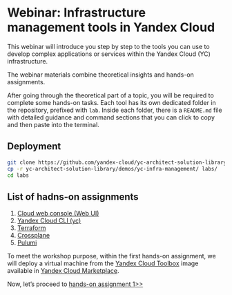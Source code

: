 # Webinar: Infrastructure management tools in Yandex Cloud

This webinar will introduce you step by step to the tools you can use to develop complex applications or services within the Yandex Cloud (YC) infrastructure.

The webinar materials combine theoretical insights and hands-on assignments.

After going through the theoretical part of a topic, you will be required to complete some hands-on tasks.
Each tool has its own dedicated folder in the repository, prefixed with `lab`. Inside each folder, there is a `README.md` file with detailed guidance and command sections that you can click to copy and then paste into the terminal.


## Deployment
```bash
git clone https://github.com/yandex-cloud/yc-architect-solution-library.git
cp -r yc-architect-solution-library/demos/yc-infra-management/ labs/
cd labs
```

## List of hadns-on assignments

1. [Cloud web console (Web UI)](./lab-01-ui/README.md)
2. [Yandex Cloud CLI (yc)](./lab-02-yc/README.md)
3. [Terraform](./lab-03-terraform/README.md)
4. [Crossplane](./lab-04-crossplane/README.md)
5. [Pulumi](./lab-05-pulumi/README.md)

To meet the workshop purpose, within the first hands-on assignment, we will deploy a virtual machine from the [Yandex Cloud Toolbox](https://cloud.yandex.ru/marketplace/products/yc/toolbox) image available in [Yandex Cloud Marketplace](https://cloud.yandex.ru/marketplace).

Now, let’s proceed to [hands-on assignment 1>>](./lab-01-ui/README.md)

